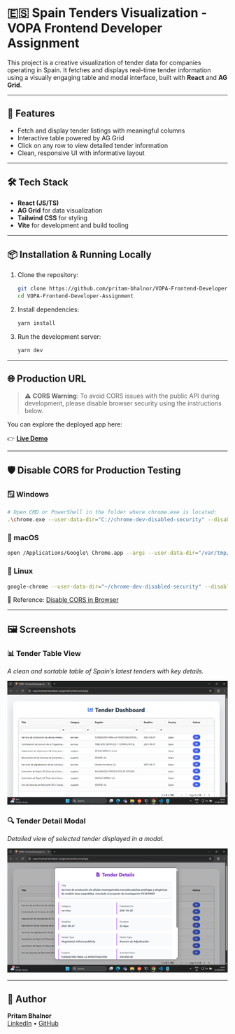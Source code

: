 # 🇪🇸 Spain Tenders Visualization - VOPA Frontend Developer Assignment

This project is a creative visualization of tender data for companies operating in Spain. It fetches and displays real-time tender information using a visually engaging table and modal interface, built with **React** and **AG Grid**.

---

## 🚀 Features

- Fetch and display tender listings with meaningful columns
- Interactive table powered by AG Grid
- Click on any row to view detailed tender information
- Clean, responsive UI with informative layout

---

## 🛠️ Tech Stack

- **React (JS/TS)**
- **AG Grid** for data visualization
- **Tailwind CSS** for styling
- **Vite** for development and build tooling

---

## 📦 Installation & Running Locally

1. Clone the repository:

   ```bash
   git clone https://github.com/pritam-bhalnor/VOPA-Frontend-Developer-Assignment.git
   cd VOPA-Frontend-Developer-Assignment
   ```

2. Install dependencies:

   ```bash
   yarn install
   ```

3. Run the development server:

   ```bash
   yarn dev
   ```

---

## 🌐 Production URL

> ⚠️ **CORS Warning**: To avoid CORS issues with the public API during development, please disable browser security using the instructions below.

You can explore the deployed app here:

👉 **[Live Demo](https://vopa-frontend-developer-assignment-pritam.vercel.app/)**

---

## 🛡️ Disable CORS for Production Testing

### 🪟 Windows

```bash
# Open CMD or PowerShell in the folder where chrome.exe is located:
.\chrome.exe --user-data-dir="C://chrome-dev-disabled-security" --disable-web-security --disable-site-isolation-trials
```

### 🍎 macOS

```bash
open /Applications/Google\ Chrome.app --args --user-data-dir="/var/tmp/chrome-dev-disabled-security" --disable-web-security --disable-site-isolation-trials
```

### 🐧 Linux

```bash
google-chrome --user-data-dir="~/chrome-dev-disabled-security" --disable-web-security --disable-site-isolation-trials
```

🔗 Reference: [Disable CORS in Browser](https://simplelocalize.io/blog/posts/what-is-cors/#3-disable-browser-cors-checks)

---

## 🖼️ Screenshots

### 📊 Tender Table View

*A clean and sortable table of Spain’s latest tenders with key details.*

![Tender dashboard](image-1.png)

### 🔍 Tender Detail Modal

*Detailed view of selected tender displayed in a modal.*

![Tender Details](image-2.png)

---

## 👤 Author

**Pritam Bhalnor**  
[LinkedIn](https://www.linkedin.com/in/pritam-bhalnor-a00985343/) • [GitHub](https://github.com/pritam-bhalnor)
